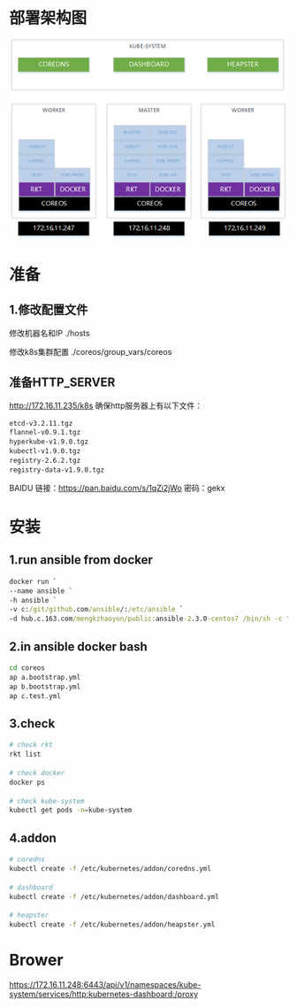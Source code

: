 # 部署架构图

<img alt="Schema" src="docs/schema.png">

# 准备

## 1.修改配置文件
修改机器名和IP
./hosts

修改k8s集群配置
./coreos/group_vars/coreos

## 准备HTTP_SERVER
http://172.16.11.235/k8s
确保http服务器上有以下文件：
```bash
etcd-v3.2.11.tgz
flannel-v0.9.1.tgz
hyperkube-v1.9.0.tgz
kubectl-v1.9.0.tgz
registry-2.6.2.tgz
registry-data-v1.9.0.tgz
```

BAIDU
链接：https://pan.baidu.com/s/1qZi2jWo 密码：gekx


# 安装

## 1.run ansible from docker
```cmd
docker run `
--name ansible `
-h ansible `
-v c:/git/github.com/ansible/:/etc/ansible `
-d hub.c.163.com/mengkzhaoyun/public:ansible-2.3.0-centos7 /bin/sh -c "while true; do echo hello world; sleep 1; done"
```

## 2.in ansible docker bash
```bash
cd coreos
ap a.bootstrap.yml
ap b.bootstrap.yml
ap c.test.yml
```

## 3.check
```bash
# check rkt
rkt list

# check docker
docker ps

# check kube-system
kubectl get pods -n=kube-system
```

## 4.addon
```bash
# coredns
kubectl create -f /etc/kubernetes/addon/coredns.yml 

# dashboard
kubectl create -f /etc/kubernetes/addon/dashboard.yml 

# heapster
kubectl create -f /etc/kubernetes/addon/heapster.yml 
```

# Brower
https://172.16.11.248:6443/api/v1/namespaces/kube-system/services/http:kubernetes-dashboard:/proxy